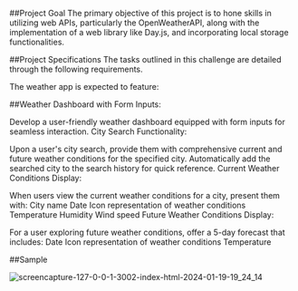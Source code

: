 ##Project Goal
The primary objective of this project is to hone skills in utilizing web APIs, particularly the OpenWeatherAPI, along with the implementation of a web library like Day.js, and incorporating local storage functionalities.

##Project Specifications
The tasks outlined in this challenge are detailed through the following requirements.

The weather app is expected to feature:

##Weather Dashboard with Form Inputs:

Develop a user-friendly weather dashboard equipped with form inputs for seamless interaction.
City Search Functionality:

Upon a user's city search, provide them with comprehensive current and future weather conditions for the specified city.
Automatically add the searched city to the search history for quick reference.
Current Weather Conditions Display:

When users view the current weather conditions for a city, present them with:
City name
Date
Icon representation of weather conditions
Temperature
Humidity
Wind speed
Future Weather Conditions Display:

For a user exploring future weather conditions, offer a 5-day forecast that includes:
Date
Icon representation of weather conditions
Temperature

##Sample

![screencapture-127-0-0-1-3002-index-html-2024-01-19-19_24_14](https://github.com/IIosub/WeaderApp-Project/assets/114613610/927fd167-847b-4943-8248-72542a6faea4)

